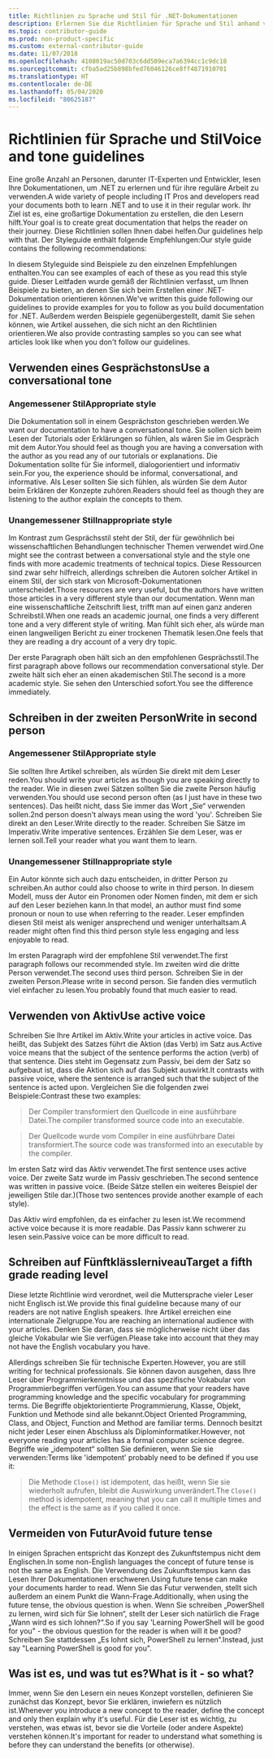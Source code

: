 ```yaml
---
title: Richtlinien zu Sprache und Stil für .NET-Dokumentationen
description: Erlernen Sie die Richtlinien für Sprache und Stil anhand von Beispielen im Vergleich zu Beispielen, die sich nicht an die Richtlinien halten.
ms.topic: contributor-guide
ms.prod: non-product-specific
ms.custom: external-contributor-guide
ms.date: 11/07/2018
ms.openlocfilehash: 4108019ac50d703c6dd509eca7a6394cc1c9dc18
ms.sourcegitcommit: cfba5ad25b898bfed76046126ce8ff4871910701
ms.translationtype: HT
ms.contentlocale: de-DE
ms.lasthandoff: 05/04/2020
ms.locfileid: "80625187"
---
```

# <a name="voice-and-tone-guidelines"></a><span data-ttu-id="0a2d0-103">Richtlinien für Sprache und Stil</span><span class="sxs-lookup"><span data-stu-id="0a2d0-103">Voice and tone guidelines</span></span>

<span data-ttu-id="0a2d0-104">Eine große Anzahl an Personen, darunter IT-Experten und Entwickler, lesen Ihre Dokumentationen, um .NET zu erlernen und für ihre reguläre Arbeit zu verwenden.</span><span class="sxs-lookup"><span data-stu-id="0a2d0-104">A wide variety of people including IT Pros and developers read your documents both to learn .NET and to use it in their regular work.</span></span> <span data-ttu-id="0a2d0-105">Ihr Ziel ist es, eine großartige Dokumentation zu erstellen, die den Lesern hilft.</span><span class="sxs-lookup"><span data-stu-id="0a2d0-105">Your goal is to create great documentation that helps the reader on their journey.</span></span> <span data-ttu-id="0a2d0-106">Diese Richtlinien sollen Ihnen dabei helfen.</span><span class="sxs-lookup"><span data-stu-id="0a2d0-106">Our guidelines help with that.</span></span> <span data-ttu-id="0a2d0-107">Der Styleguide enthält folgende Empfehlungen:</span><span class="sxs-lookup"><span data-stu-id="0a2d0-107">Our style guide contains the following recommendations:</span></span>

<span data-ttu-id="0a2d0-108">In diesem Styleguide sind Beispiele zu den einzelnen Empfehlungen enthalten.</span><span class="sxs-lookup"><span data-stu-id="0a2d0-108">You can see examples of each of these as you read this style guide.</span></span> <span data-ttu-id="0a2d0-109">Dieser Leitfaden wurde gemäß der Richtlinien verfasst, um Ihnen Beispiele zu bieten, an denen Sie sich beim Erstellen einer .NET-Dokumentation orientieren können.</span><span class="sxs-lookup"><span data-stu-id="0a2d0-109">We've written this guide following our guidelines to provide examples for you to follow as you build documentation for .NET.</span></span> <span data-ttu-id="0a2d0-110">Außerdem werden Beispiele gegenübergestellt, damit Sie sehen können, wie Artikel aussehen, die sich nicht an den Richtlinien orientieren.</span><span class="sxs-lookup"><span data-stu-id="0a2d0-110">We also provide contrasting samples so you can see what articles look like when you don't follow our guidelines.</span></span>

## <a name="use-a-conversational-tone"></a><span data-ttu-id="0a2d0-111">Verwenden eines Gesprächstons</span><span class="sxs-lookup"><span data-stu-id="0a2d0-111">Use a conversational tone</span></span>

### <a name="appropriate-style"></a><span data-ttu-id="0a2d0-112">Angemessener Stil</span><span class="sxs-lookup"><span data-stu-id="0a2d0-112">Appropriate style</span></span>

<span data-ttu-id="0a2d0-113">Die Dokumentation soll in einem Gesprächston geschrieben werden.</span><span class="sxs-lookup"><span data-stu-id="0a2d0-113">We want our documentation to have a conversational tone.</span></span> <span data-ttu-id="0a2d0-114">Sie sollen sich beim Lesen der Tutorials oder Erklärungen so fühlen, als wären Sie im Gespräch mit dem Autor.</span><span class="sxs-lookup"><span data-stu-id="0a2d0-114">You should feel as though you are having a conversation with the author as you read any of our tutorials or explanations.</span></span> <span data-ttu-id="0a2d0-115">Die Dokumentation sollte für Sie informell, dialogorientiert und informativ sein.</span><span class="sxs-lookup"><span data-stu-id="0a2d0-115">For you, the experience should be informal, conversational, and informative.</span></span> <span data-ttu-id="0a2d0-116">Als Leser sollten Sie sich fühlen, als würden Sie dem Autor beim Erklären der Konzepte zuhören.</span><span class="sxs-lookup"><span data-stu-id="0a2d0-116">Readers should feel as though they are listening to the author explain the concepts to them.</span></span>

### <a name="inappropriate-style"></a><span data-ttu-id="0a2d0-117">Unangemessener Stil</span><span class="sxs-lookup"><span data-stu-id="0a2d0-117">Inappropriate style</span></span>

<span data-ttu-id="0a2d0-118">Im Kontrast zum Gesprächsstil steht der Stil, der für gewöhnlich bei wissenschaftlichen Behandlungen technischer Themen verwendet wird.</span><span class="sxs-lookup"><span data-stu-id="0a2d0-118">One might see the contrast between a conversational style and the style one finds with more academic treatments of technical topics.</span></span> <span data-ttu-id="0a2d0-119">Diese Ressourcen sind zwar sehr hilfreich, allerdings schreiben die Autoren solcher Artikel in einem Stil, der sich stark von Microsoft-Dokumentationen unterscheidet.</span><span class="sxs-lookup"><span data-stu-id="0a2d0-119">Those resources are very useful, but the authors have written those articles in a very different style than our documentation.</span></span> <span data-ttu-id="0a2d0-120">Wenn man eine wissenschaftliche Zeitschrift liest, trifft man auf einen ganz anderen Schreibstil.</span><span class="sxs-lookup"><span data-stu-id="0a2d0-120">When one reads an academic journal, one finds a very different tone and a very different style of writing.</span></span> <span data-ttu-id="0a2d0-121">Man fühlt sich eher, als würde man einen langweiligen Bericht zu einer trockenen Thematik lesen.</span><span class="sxs-lookup"><span data-stu-id="0a2d0-121">One feels that they are reading a dry account of a very dry topic.</span></span>  

<span data-ttu-id="0a2d0-122">Der erste Paragraph oben hält sich an den empfohlenen Gesprächsstil.</span><span class="sxs-lookup"><span data-stu-id="0a2d0-122">The first paragraph above follows our recommendation conversational style.</span></span> <span data-ttu-id="0a2d0-123">Der zweite hält sich eher an einen akademischen Stil.</span><span class="sxs-lookup"><span data-stu-id="0a2d0-123">The second is a more academic style.</span></span> <span data-ttu-id="0a2d0-124">Sie sehen den Unterschied sofort.</span><span class="sxs-lookup"><span data-stu-id="0a2d0-124">You see the difference immediately.</span></span> 

## <a name="write-in-second-person"></a><span data-ttu-id="0a2d0-125">Schreiben in der zweiten Person</span><span class="sxs-lookup"><span data-stu-id="0a2d0-125">Write in second person</span></span>

### <a name="appropriate-style"></a><span data-ttu-id="0a2d0-126">Angemessener Stil</span><span class="sxs-lookup"><span data-stu-id="0a2d0-126">Appropriate style</span></span>

<span data-ttu-id="0a2d0-127">Sie sollten Ihre Artikel schreiben, als würden Sie direkt mit dem Leser reden.</span><span class="sxs-lookup"><span data-stu-id="0a2d0-127">You should write your articles as though you are speaking directly to the reader.</span></span> <span data-ttu-id="0a2d0-128">Wie in diesen zwei Sätzen sollten Sie die zweite Person häufig verwenden.</span><span class="sxs-lookup"><span data-stu-id="0a2d0-128">You should use second person often (as I just have in these two sentences).</span></span> <span data-ttu-id="0a2d0-129">Das heißt nicht, dass Sie immer das Wort „Sie“ verwenden sollen.</span><span class="sxs-lookup"><span data-stu-id="0a2d0-129">2nd person doesn't always mean using the word 'you'.</span></span> <span data-ttu-id="0a2d0-130">Schreiben Sie direkt an den Leser.</span><span class="sxs-lookup"><span data-stu-id="0a2d0-130">Write directly to the reader.</span></span> <span data-ttu-id="0a2d0-131">Schreiben Sie Sätze im Imperativ.</span><span class="sxs-lookup"><span data-stu-id="0a2d0-131">Write imperative sentences.</span></span> <span data-ttu-id="0a2d0-132">Erzählen Sie dem Leser, was er lernen soll.</span><span class="sxs-lookup"><span data-stu-id="0a2d0-132">Tell your reader what you want them to learn.</span></span>

### <a name="inappropriate-style"></a><span data-ttu-id="0a2d0-133">Unangemessener Stil</span><span class="sxs-lookup"><span data-stu-id="0a2d0-133">Inappropriate style</span></span>

<span data-ttu-id="0a2d0-134">Ein Autor könnte sich auch dazu entscheiden, in dritter Person zu schreiben.</span><span class="sxs-lookup"><span data-stu-id="0a2d0-134">An author could also choose to write in third person.</span></span> <span data-ttu-id="0a2d0-135">In diesem Modell, muss der Autor ein Pronomen oder Nomen finden, mit dem er sich auf den Leser beziehen kann.</span><span class="sxs-lookup"><span data-stu-id="0a2d0-135">In that model, an author must find some pronoun or noun to use when referring to the reader.</span></span> <span data-ttu-id="0a2d0-136">Leser empfinden diesen Stil meist als weniger ansprechend und weniger unterhaltsam.</span><span class="sxs-lookup"><span data-stu-id="0a2d0-136">A reader might often find this third person style less engaging and less enjoyable to read.</span></span>

<span data-ttu-id="0a2d0-137">Im ersten Paragraph wird der empfohlene Stil verwendet.</span><span class="sxs-lookup"><span data-stu-id="0a2d0-137">The first paragraph follows our recommended style.</span></span> <span data-ttu-id="0a2d0-138">Im zweiten wird die dritte Person verwendet.</span><span class="sxs-lookup"><span data-stu-id="0a2d0-138">The second uses third person.</span></span> <span data-ttu-id="0a2d0-139">Schreiben Sie in der zweiten Person.</span><span class="sxs-lookup"><span data-stu-id="0a2d0-139">Please write in second person.</span></span> <span data-ttu-id="0a2d0-140">Sie fanden dies vermutlich viel einfacher zu lesen.</span><span class="sxs-lookup"><span data-stu-id="0a2d0-140">You probably found that much easier to read.</span></span>

## <a name="use-active-voice"></a><span data-ttu-id="0a2d0-141">Verwenden von Aktiv</span><span class="sxs-lookup"><span data-stu-id="0a2d0-141">Use active voice</span></span>

<span data-ttu-id="0a2d0-142">Schreiben Sie Ihre Artikel im Aktiv.</span><span class="sxs-lookup"><span data-stu-id="0a2d0-142">Write your articles in active voice.</span></span> <span data-ttu-id="0a2d0-143">Das heißt, das Subjekt des Satzes führt die Aktion (das Verb) im Satz aus.</span><span class="sxs-lookup"><span data-stu-id="0a2d0-143">Active voice means that the subject of the sentence performs the action (verb) of that sentence.</span></span> <span data-ttu-id="0a2d0-144">Dies steht im Gegensatz zum Passiv, bei dem der Satz so aufgebaut ist, dass die Aktion sich auf das Subjekt auswirkt.</span><span class="sxs-lookup"><span data-stu-id="0a2d0-144">It contrasts with passive voice, where the sentence is arranged such that the subject of the sentence is acted upon.</span></span> <span data-ttu-id="0a2d0-145">Vergleichen Sie die folgenden zwei Beispiele:</span><span class="sxs-lookup"><span data-stu-id="0a2d0-145">Contrast these two examples:</span></span>

><span data-ttu-id="0a2d0-146">Der Compiler transformiert den Quellcode in eine ausführbare Datei.</span><span class="sxs-lookup"><span data-stu-id="0a2d0-146">The compiler transformed source code into an executable.</span></span>

><span data-ttu-id="0a2d0-147">Der Quellcode wurde vom Compiler in eine ausführbare Datei transformiert.</span><span class="sxs-lookup"><span data-stu-id="0a2d0-147">The source code was transformed into an executable by the compiler.</span></span>

<span data-ttu-id="0a2d0-148">Im ersten Satz wird das Aktiv verwendet.</span><span class="sxs-lookup"><span data-stu-id="0a2d0-148">The first sentence uses active voice.</span></span> <span data-ttu-id="0a2d0-149">Der zweite Satz wurde im Passiv geschrieben.</span><span class="sxs-lookup"><span data-stu-id="0a2d0-149">The second sentence was written in passive voice.</span></span> <span data-ttu-id="0a2d0-150">(Beide Sätze stellen ein weiteres Beispiel der jeweiligen Stile dar.)</span><span class="sxs-lookup"><span data-stu-id="0a2d0-150">(Those two sentences provide another example of each style).</span></span>

<span data-ttu-id="0a2d0-151">Das Aktiv wird empfohlen, da es einfacher zu lesen ist.</span><span class="sxs-lookup"><span data-stu-id="0a2d0-151">We recommend active voice because it is more readable.</span></span> <span data-ttu-id="0a2d0-152">Das Passiv kann schwerer zu lesen sein.</span><span class="sxs-lookup"><span data-stu-id="0a2d0-152">Passive voice can be more difficult to read.</span></span>

## <a name="target-a-fifth-grade-reading-level"></a><span data-ttu-id="0a2d0-153">Schreiben auf Fünftklässlerniveau</span><span class="sxs-lookup"><span data-stu-id="0a2d0-153">Target a fifth grade reading level</span></span>

<span data-ttu-id="0a2d0-154">Diese letzte Richtlinie wird verordnet, weil die Muttersprache vieler Leser nicht Englisch ist.</span><span class="sxs-lookup"><span data-stu-id="0a2d0-154">We provide this final guideline because many of our readers are not native English speakers.</span></span> <span data-ttu-id="0a2d0-155">Ihre Artikel erreichen eine internationale Zielgruppe.</span><span class="sxs-lookup"><span data-stu-id="0a2d0-155">You are reaching an international audience with your articles.</span></span> <span data-ttu-id="0a2d0-156">Denken Sie daran, dass sie möglicherweise nicht über das gleiche Vokabular wie Sie verfügen.</span><span class="sxs-lookup"><span data-stu-id="0a2d0-156">Please take into account that they may not have the English vocabulary you have.</span></span>

<span data-ttu-id="0a2d0-157">Allerdings schreiben Sie für technische Experten.</span><span class="sxs-lookup"><span data-stu-id="0a2d0-157">However, you are still writing for technical professionals.</span></span> <span data-ttu-id="0a2d0-158">Sie können davon ausgehen, dass Ihre Leser über Programmierkenntnisse und das spezifische Vokabular von Programmierbegriffen verfügen.</span><span class="sxs-lookup"><span data-stu-id="0a2d0-158">You can assume that your readers have programming knowledge and the specific vocabulary for programming terms.</span></span> <span data-ttu-id="0a2d0-159">Die Begriffe objektorientierte Programmierung, Klasse, Objekt, Funktion und Methode sind alle bekannt.</span><span class="sxs-lookup"><span data-stu-id="0a2d0-159">Object Oriented Programming, Class, and Object, Function and Method are familiar terms.</span></span> <span data-ttu-id="0a2d0-160">Dennoch besitzt nicht jeder Leser einen Abschluss als Diplominformatiker.</span><span class="sxs-lookup"><span data-stu-id="0a2d0-160">However, not everyone reading your articles has a formal computer science degree.</span></span> <span data-ttu-id="0a2d0-161">Begriffe wie „idempotent“ sollten Sie definieren, wenn Sie sie verwenden:</span><span class="sxs-lookup"><span data-stu-id="0a2d0-161">Terms like 'idempotent' probably need to be defined if you use it:</span></span>

><span data-ttu-id="0a2d0-162">Die Methode `Close()` ist idempotent, das heißt, wenn Sie sie wiederholt aufrufen, bleibt die Auswirkung unverändert.</span><span class="sxs-lookup"><span data-stu-id="0a2d0-162">The `Close()` method is idempotent, meaning that you can call it multiple times and the effect is the same as if you called it once.</span></span>

## <a name="avoid-future-tense"></a><span data-ttu-id="0a2d0-163">Vermeiden von Futur</span><span class="sxs-lookup"><span data-stu-id="0a2d0-163">Avoid future tense</span></span>

<span data-ttu-id="0a2d0-164">In einigen Sprachen entspricht das Konzept des Zukunftstempus nicht dem Englischen.</span><span class="sxs-lookup"><span data-stu-id="0a2d0-164">In some non-English languages the concept of future tense is not the same as English.</span></span> <span data-ttu-id="0a2d0-165">Die Verwendung des Zukunftstempus kann das Lesen Ihrer Dokumentationen erschweren.</span><span class="sxs-lookup"><span data-stu-id="0a2d0-165">Using future tense can make your documents harder to read.</span></span> <span data-ttu-id="0a2d0-166">Wenn Sie das Futur verwenden, stellt sich außerdem an einem Punkt die Wann-Frage.</span><span class="sxs-lookup"><span data-stu-id="0a2d0-166">Additionally, when using the future tense, the obvious question is when.</span></span> <span data-ttu-id="0a2d0-167">Wenn Sie schreiben „PowerShell zu lernen, wird sich für Sie lohnen“, stellt der Leser sich natürlich die Frage „Wann wird es sich lohnen?“.</span><span class="sxs-lookup"><span data-stu-id="0a2d0-167">So if you say 'Learning PowerShell will be good for you" - the obvious question for the reader is when will it be good?</span></span> <span data-ttu-id="0a2d0-168">Schreiben Sie stattdessen „Es lohnt sich, PowerShell zu lernen“.</span><span class="sxs-lookup"><span data-stu-id="0a2d0-168">Instead, just say "Learning PowerShell is good for you".</span></span>

## <a name="what-is-it---so-what"></a><span data-ttu-id="0a2d0-169">Was ist es, und was tut es?</span><span class="sxs-lookup"><span data-stu-id="0a2d0-169">What is it - so what?</span></span>

<span data-ttu-id="0a2d0-170">Immer, wenn Sie den Lesern ein neues Konzept vorstellen, definieren Sie zunächst das Konzept, bevor Sie erklären, inwiefern es nützlich ist.</span><span class="sxs-lookup"><span data-stu-id="0a2d0-170">Whenever you introduce a new concept to the reader, define the concept and only then explain why it's useful.</span></span> <span data-ttu-id="0a2d0-171">Für die Leser ist es wichtig, zu verstehen, was etwas ist, bevor sie die Vorteile (oder andere Aspekte) verstehen können.</span><span class="sxs-lookup"><span data-stu-id="0a2d0-171">It's important for reader to understand what something is before they can understand the benefits (or otherwise).</span></span>
